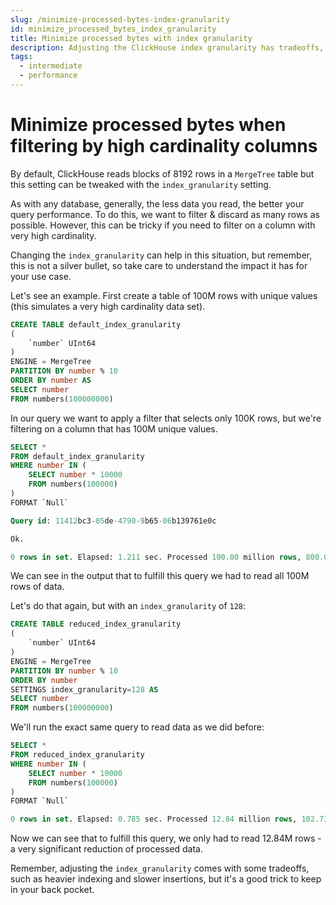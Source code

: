 ```yaml
---
slug: /minimize-processed-bytes-index-granularity
id: minimize_processed_bytes_index_granularity
title: Minimize processed bytes with index granularity
description: Adjusting the ClickHouse index granularity has tradeoffs, but can help with some use cases. Here's how adjusting the granularity can help with filters on high cardinality columns.
tags:
  - intermediate
  - performance
---
```


# Minimize processed bytes when filtering by high cardinality columns

By default, ClickHouse reads blocks of 8192 rows in a `MergeTree` table but this setting can be tweaked with the `index_granularity` setting.

As with any database, generally, the less data you read, the better your query performance. To do this, we want to filter & discard as many rows as possible. However, this can be tricky if you need to filter on a column with very high cardinality.

Changing the `index_granularity` can help in this situation, but remember, this is not a silver bullet, so take care to understand the impact it has for your use case.

Let's see an example. First create a table of 100M rows with unique values (this simulates a very high cardinality data set).

```sql
CREATE TABLE default_index_granularity
(
    `number` UInt64
)
ENGINE = MergeTree
PARTITION BY number % 10
ORDER BY number AS
SELECT number
FROM numbers(100000000)
```

In our query we want to apply a filter that selects only 100K rows, but we're filtering on a column that has 100M unique values.

```sql
SELECT *
FROM default_index_granularity
WHERE number IN (
    SELECT number * 10000
    FROM numbers(100000)
)
FORMAT `Null`

Query id: 11412bc3-05de-4790-9b65-06b139761e0c

Ok.

0 rows in set. Elapsed: 1.211 sec. Processed 100.00 million rows, 800.00 MB (82.56 million rows/s., 660.45 MB/s.)
```

We can see in the output that to fulfill this query we had to read all 100M rows of data.

Let's do that again, but with an ``index_granularity`` of `128`:

```sql
CREATE TABLE reduced_index_granularity
(
    `number` UInt64
)
ENGINE = MergeTree
PARTITION BY number % 10
ORDER BY number
SETTINGS index_granularity=128 AS
SELECT number
FROM numbers(100000000)
```

We'll run the exact same query to read data as we did before:

```sql
SELECT *
FROM reduced_index_granularity
WHERE number IN (
    SELECT number * 10000
    FROM numbers(100000)
)
FORMAT `Null`

0 rows in set. Elapsed: 0.785 sec. Processed 12.84 million rows, 102.73 MB (16.35 million rows/s., 130.81 MB/s.)
```

Now we can see that to fulfill this query, we only had to read 12.84M rows - a very significant reduction of processed data.

Remember, adjusting the ``index_granularity`` comes with some tradeoffs, such as heavier indexing and slower insertions, but it's a good trick to keep in your back pocket.
